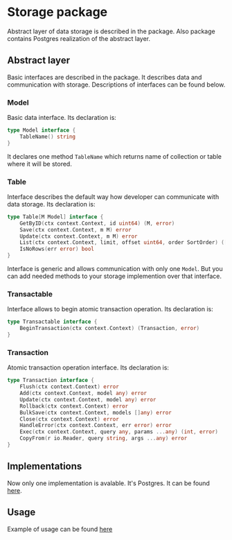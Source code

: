 # Storage package

Abstract layer of data storage is described in the package. Also package contains Postgres realization of the abstract layer.

## Abstract layer

Basic interfaces are described in the package. It describes data and communication with storage. Descriptions of interfaces can be found below.

### Model

Basic data interface. Its declaration is:

```go
type Model interface {
	TableName() string
}
```

It declares one method `TableName` which returns name of collection or table where it will be stored.

### Table

Interface describes the default way how developer can communicate with data storage. Its declaration is:

```go
type Table[M Model] interface {
	GetByID(ctx context.Context, id uint64) (M, error)
	Save(ctx context.Context, m M) error
	Update(ctx context.Context, m M) error
	List(ctx context.Context, limit, offset uint64, order SortOrder) ([]M, error)
	IsNoRows(err error) bool
}
```

Interface is generic and allows communication with only one `Model`. But you can add needed methods to your storage implemention over that interface.

### Transactable

Interface allows to begin atomic transaction operation. Its declaration is:

```go
type Transactable interface {
	BeginTransaction(ctx context.Context) (Transaction, error)
}
``` 

### Transaction

Atomic transaction operation interface. Its declaration is:

```go
type Transaction interface {
	Flush(ctx context.Context) error
	Add(ctx context.Context, model any) error
	Update(ctx context.Context, model any) error
	Rollback(ctx context.Context) error
	BulkSave(ctx context.Context, models []any) error
	Close(ctx context.Context) error
	HandleError(ctx context.Context, err error) error
	Exec(ctx context.Context, query any, params ...any) (int, error)
	CopyFrom(r io.Reader, query string, args ...any) error
}
```

## Implementations

Now only one implementation is avalable. It's Postgres. It can be found [here](/pkg/storage/postgres/).

## Usage

Example of usage can be found [here](/examples/storage/)